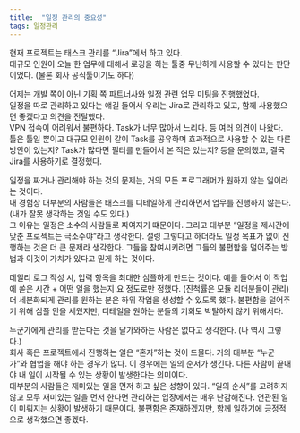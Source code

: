 ```yaml
---
title:  "일정 관리의 중요성"
tags: 일정관리
---
```

현재 프로젝트는 태스크 관리를 “Jira”에서 하고 있다.<br/>
대규모 인원이 오늘 한 업무에 대해서 로깅을 하는 툴중 무난하게 사용할 수 있다는 판단이었다. (물론 회사 공식툴이기도 하다)

어제는 개발 쪽이 아닌 기획 쪽 파트너사와 일정 관련 업무 미팅을 진행했었다.<br/>
일정을 따로 관리하고 있다는 얘길 들어서 우리는 Jira로 관리하고 있고, 함께 사용했으면 좋겠다고 의견을 전달했다.<br/>
VPN 접속이 어려워서 불편하다. Task가 너무 많아서 느리다. 등 여러 의견이 나왔다.<br/>
툴은 툴일 뿐이고 대규모 인원이 같이 Task를 공유하며 효과적으로 사용할 수 있는 다른 방안이 있는지? Task가 많다면 필터를 만들어서 본 적은 있는지? 등을 문의했고, 결국 Jira를 사용하기로 결정했다. 

일정을 짜거나 관리해야 하는 것의 문제는, 거의 모든 프로그래머가 원하지 않는 일이라는 것이다.<br/>
내 경험상 대부분의 사람들은 태스크를 디테일하게 관리하면서 업무를 진행하지 않는다. (내가 잘못 생각하는 것일 수도 있다.)<br/>
그 이유는 일정은 소수의 사람들로 짜여지기 떄문이다. 그리고 대부분 “일정을 제시간에 맞춘 프로젝트는 극소수야”라고 생각한다. 설령 그렇다고 하더라도 일정 목표가 없이 진행하는 것은 더 큰 문제라 생각한다. 그들을 참여시키려면 그들의 불편함을 덜어주는 방법과 이것이 가치가 있다고 믿게 하는 것이다.

데일리 로그 작성 시, 입력 항목을 최대한 심플하게 만드는 것이다. 예를 들어서 이 작업에 쏟은 시간 + 어떤 일을 했는지 요 정도로만 정했다. (진척률은 모듈 리더분들이 관리)
더 세분화되게 관리를 원하는 분은 하위 작업을 생성할 수 있도록 했다. 불편함을 덜어주기 위해 심플 안을 세웠지만, 디테일을 원하는 분들의 기회도 박탈하지 않기 위해서다.

누군가에게 관리를 받는다는 것을 달가와하는 사람은 없다고 생각한다. (나 역시 그렇다.)<br/>
회사 혹은 프로젝트에서 진행하는 일은 “혼자”하는 것이 드물다. 거의 대부분 “누군가”와 협업을 해야 하는 경우가 많다. 이 경우에는 일의 순서가 생긴다. 다른 사람이 끝내야 내 일이 시작될 수 있는 상황이 발생한다는 의미이다.<br/>
대부분의 사람들은 재미있는 일을 먼저 하고 싶은 성향이 있다. “일의 순서”를 고려하지 않고 모두 재미있는 일을 먼저 한다면 관리하는 입장에서는 매우 난감해진다. 연관된 일이 미뤄지는 상황이 발생하기 때문이다.
불편함은 존재하겠지만, 함께 일하기에 긍정적으로 생각했으면 좋겠다.
